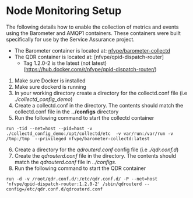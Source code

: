 # Node Monitoring Setup

The following details how to enable the collection of metrics and events using the Barometer and AMQP1 containers.  These containers were built specifically for use by the Service Assurance project. 

 - The Barometer container is located at: [nfvpe/barometer-collectd](https://hub.docker.com/r/nfvpe/barometer-collectd/) 
 - The QDR container is located at: [nfvpe/qpid-dispatch-router]
   - Tag 1.2.0-2 is the latest (not latest)
 (https://hub.docker.com/r/nfvpe/qpid-dispatch-router/)

1. Make sure Docker is installed
2. Make sure dockerd is running 
3. In your working directory create a directory for the collectd.conf file (i.e *./collectd_config_demo*)
4. Create a collectd.conf in the directory.  The contents should match the collectd.conf file in the **../configs** directory
5. Run the following command to start the collectd container
```
run -tid --net=host --pid=host -v ./collectd_config_demo:/opt/collectd/etc  -v var/run:/var/run -v /tmp:/tmp  --privileged nfvpe/barometer-collectd:latest
```
6. Create a directory for the *qdrouterd.conf* config file (i.e *./qdr.conf.d*)
7. Create the *qdrouterd.conf* file in the directory.  The contents should match the *qdrouterd.conf* file in *../configs*.
8. Run the following command to start the QDR container
```
run -d -v /root/qdr.conf.d/:/etc/qdr.conf.d/ -P --net=host  'nfvpe/qpid-dispatch-router:1.2.0-2' /sbin/qdrouterd --config=/etc/qdr.conf.d/qdrouterd.conf
```





